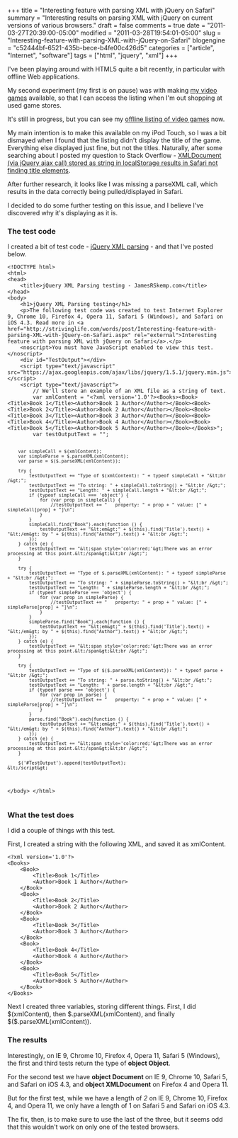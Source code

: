 +++
title = "Interesting feature with parsing XML with jQuery on Safari"
summary = "Interesting results on parsing XML with jQuery on current versions of various browsers."
draft = false
comments = true
date = "2011-03-27T20:39:00-05:00"
modified = "2011-03-28T19:54:01-05:00"
slug = "Interesting-feature-with-parsing-XML-with-jQuery-on-Safari"
blogengine = "c52444bf-6521-435b-bece-b4fe00c426d5"
categories = ["article", "Internet", "software"]
tags = ["html", "jquery", "xml"]
+++

<p>I've been playing around with HTML5 quite a bit recently, in particular with offline Web applications.</p>
<p>My second experiment (my first is on pause) was with making <a rel="external" href="http://media.jamesrskemp.com/xml/video_games.xml">my video games</a> available, so that I can access the listing when I'm out shopping at used game stores.</p>
<p>It's still in progress, but you can see my <a rel="external" href="http://media.jamesrskemp.com/xmlHtml/video_games.html">offline listing of video games</a> now.</p>
<p>My main intention is to make this available on my iPod Touch, so I was a bit dismayed when I found that the listing didn't display the title of the game. Everything else displayed just fine, but not the titles. Naturally, after some searching about I posted my question to Stack Overflow - <a rel="external" href="http://stackoverflow.com/questions/5427259/xmldocument-via-jquery-ajax-call-stored-as-string-in-localstorage-results-in-sa">XMLDocument (via jQuery ajax call) stored as string in localStorage results in Safari not finding title elements</a>.</p>
<p>After further research, it looks like I was missing a parseXML call, which results in the data correctly being pulled/displayed in Safari.</p>
<p>I decided to do some further testing on this issue, and I believe I've discovered why it's displaying as it is.</p>
<h3>The test code</h3>
<p>I created a bit of test code - <a href="http://jamesrskemp.com/testing/jQueryXmlParsing.html">jQuery XML parsing</a> - and that I've posted below.</p>
<pre class="code"><code class="html">&lt;!DOCTYPE html&gt;
&lt;html&gt;
&lt;head&gt;
    &lt;title&gt;jQuery XML Parsing testing - JamesRSkemp.com&lt;/title&gt;
&lt;/head&gt;
&lt;body&gt;
	&lt;h1&gt;jQuery XML Parsing testing&lt;/h1&gt;
	&lt;p&gt;The following test code was created to test Internet Explorer 9, Chrome 10, Firefox 4, Opera 11, Safari 5 (Windows), and Safari on iOS 4.3. Read more in &lt;a href="http://strivinglife.com/words/post/Interesting-feature-with-parsing-XML-with-jQuery-on-Safari.aspx" rel="external"&gt;Interesting feature with parsing XML with jQuery on Safari&lt;/a&gt;.&lt;/p&gt;
	&lt;noscript&gt;You must have JavaScript enabled to view this test.&lt;/noscript&gt;
	&lt;div id="TestOutput"&gt;&lt;/div&gt;
	&lt;script type="text/javascript" src="https://ajax.googleapis.com/ajax/libs/jquery/1.5.1/jquery.min.js"&gt;&lt;/script&gt;
	&lt;script type="text/javascript"&gt;
		// We'll store an example of an XML file as a string of text.
		var xmlContent = "&lt;?xml version='1.0'?&gt;&lt;Books&gt;&lt;Book&gt;&lt;Title&gt;Book 1&lt;/Title&gt;&lt;Author&gt;Book 1 Author&lt;/Author&gt;&lt;/Book&gt;&lt;Book&gt;&lt;Title&gt;Book 2&lt;/Title&gt;&lt;Author&gt;Book 2 Author&lt;/Author&gt;&lt;/Book&gt;&lt;Book&gt;&lt;Title&gt;Book 3&lt;/Title&gt;&lt;Author&gt;Book 3 Author&lt;/Author&gt;&lt;/Book&gt;&lt;Book&gt;&lt;Title&gt;Book 4&lt;/Title&gt;&lt;Author&gt;Book 4 Author&lt;/Author&gt;&lt;/Book&gt;&lt;Book&gt;&lt;Title&gt;Book 5&lt;/Title&gt;&lt;Author&gt;Book 5 Author&lt;/Author&gt;&lt;/Book&gt;&lt;/Books&gt;";
		var testOutputText = "";

		var simpleCall = $(xmlContent);
		var simpleParse = $.parseXML(xmlContent);
		var parse = $($.parseXML(xmlContent));

		try {
			testOutputText += "Type of $(xmlContent): " + typeof simpleCall + "&lt;br /&gt;";
			testOutputText += "To string: " + simpleCall.toString() + "&lt;br /&gt;";
			testOutputText += "Length: " + simpleCall.length + "&lt;br /&gt;";
			if (typeof simpleCall === 'object') {
				for (var prop in simpleCall) {
					//testOutputText += "	property: " + prop + " value: [" + simpleCall[prop] + "]\n";
				}
			}
			simpleCall.find("Book").each(function () {
				testOutputText += "&lt;em&gt;" + $(this).find('Title').text() + "&lt;/em&gt; by " + $(this).find("Author").text() + "&lt;br /&gt;";
			});
		} catch (e) {
			testOutputText += "&lt;span style='color:red;'&gt;There was an error processing at this point.&lt;/span&gt;&lt;br /&gt;";
		}

		try {
			testOutputText += "Type of $.parseXML(xmlContent): " + typeof simpleParse + "&lt;br /&gt;";
			testOutputText += "To string: " + simpleParse.toString() + "&lt;br /&gt;";
			testOutputText += "Length: " + simpleParse.length + "&lt;br /&gt;";
			if (typeof simpleParse === 'object') {
				for (var prop in simpleParse) {
					//testOutputText += "	property: " + prop + " value: [" + simpleParse[prop] + "]\n";
				}
			}
			simpleParse.find("Book").each(function () {
				testOutputText += "&lt;em&gt;" + $(this).find('Title').text() + "&lt;/em&gt; by " + $(this).find("Author").text() + "&lt;br /&gt;";
			});
		} catch (e) {
			testOutputText += "&lt;span style='color:red;'&gt;There was an error processing at this point.&lt;/span&gt;&lt;br /&gt;";
		}

		try {
			testOutputText += "Type of $($.parseXML(xmlContent)): " + typeof parse + "&lt;br /&gt;";
			testOutputText += "To string: " + parse.toString() + "&lt;br /&gt;";
			testOutputText += "Length: " + parse.length + "&lt;br /&gt;";
			if (typeof parse === 'object') {
				for (var prop in parse) {
					//testOutputText += "	property: " + prop + " value: [" + simpleParse[prop] + "]\n";
				}
			}
			parse.find("Book").each(function () {
				testOutputText += "&lt;em&gt;" + $(this).find('Title').text() + "&lt;/em&gt; by " + $(this).find("Author").text() + "&lt;br /&gt;";
			});
		} catch (e) {
			testOutputText += "&lt;span style='color:red;'&gt;There was an error processing at this point.&lt;/span&gt;&lt;br /&gt;";
		}

		$('#TestOutput').append(testOutputText);
	&lt;/script&gt;
&lt;/body&gt;
&lt;/html&gt;</code></pre>
<h3>What the test does</h3>
<p>I did a couple of things with this test.</p>
<p>First, I created a string with the following XML, and saved it as xmlContent.</p>
<pre class="code"><code class="xml">&lt;?xml version='1.0'?&gt;
&lt;Books&gt;
	&lt;Book&gt;
		&lt;Title&gt;Book 1&lt;/Title&gt;
		&lt;Author&gt;Book 1 Author&lt;/Author&gt;
	&lt;/Book&gt;
	&lt;Book&gt;
		&lt;Title&gt;Book 2&lt;/Title&gt;
		&lt;Author&gt;Book 2 Author&lt;/Author&gt;
	&lt;/Book&gt;
	&lt;Book&gt;
		&lt;Title&gt;Book 3&lt;/Title&gt;
		&lt;Author&gt;Book 3 Author&lt;/Author&gt;
	&lt;/Book&gt;
	&lt;Book&gt;
		&lt;Title&gt;Book 4&lt;/Title&gt;
		&lt;Author&gt;Book 4 Author&lt;/Author&gt;
	&lt;/Book&gt;
	&lt;Book&gt;
		&lt;Title&gt;Book 5&lt;/Title&gt;
		&lt;Author&gt;Book 5 Author&lt;/Author&gt;
	&lt;/Book&gt;
&lt;/Books&gt;</code></pre>
<p>Next I created three variables, storing different things. First, I did $(xmlContent), then $.parseXML(xmlContent), and finally $($.parseXML(xmlContent)).</p>
<h3>The results</h3>
<p>Interestingly, on IE 9, Chrome 10, Firefox 4, Opera 11, Safari 5 (Windows), the first and third tests return the type of <strong>object Object</strong>.</p>
<p>For the second test we have <strong>object Document</strong> on IE 9, Chrome 10, Safari 5, and Safari on iOS 4.3, and <strong>object XMLDocument</strong> on Firefox 4 and Opera 11.</p>
<p>But for the first test, while we have a length of <em>2</em> on IE 9, Chrome 10, Firefox 4, and Opera 11, we only have a length of 1 on Safari 5 and Safari on iOS 4.3.</p>
<p>The fix, then, is to make sure to use the last of the three, but it seems odd that this wouldn't work on only one of the tested browsers.</p>
